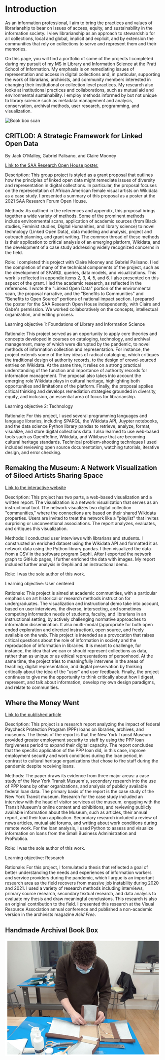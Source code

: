 Introduction
==================

As an information professional, I aim to bring the practices and values of librarianship to bear on issues of access, equity, and sustainability in the information society. I view librarianship as an approach to stewardship for all collections, local and global, implicit and explicit, and by extension the communities that rely on collections to serve and represent them and their memories. 

On this page, you will find a portfolio of some of the projects I completed during my pursuit of my MS in Library and Information Science at the Pratt School of Information. My emphasis is on remediating issues of representation and access in digital collections and, in particular, supporting the work of librarians, archivists, and community members interested in changing their institutional or collection level practices. My research also looks at institutional practices and collaborations, such as mutual aid and environmental sustainability. I employ methods informed by but not unique to library science such as metadata management and analysis, conservation, archival methods, user research, programming, and visualization. 

![Book box scan](/portfolio/assets/img/book-cover.png 'Cover page')

CRITLOD: A Strategic Framework for Linked Open Data
------------
By Jack O'Malley, Gabriel Palisano, and Claire Mooney

[Link to the SAA Research Open House poster.](https://files.archivists.org/researchforum/2021/Posters/OMalley_p.pdf)

Description: This group project is styled as a grant proposal that outlines how the principles of linked open data might remediate issues of diversity and representation in digital collections. In particular, the proposal focuses on the representation of African American female visual artists on Wikidata as a case study. I presented a summary of this proposal as a poster at the 2021 SAA Research Forum Open House.

Methods: As outlined in the references and appendix, this proposal brings together a wide variety of methods. Some of the prominent methods include environmental scans, application of academic sources (from Black studies, Feminist studies, Digital Humanities, and library science) to novel technology (Linked Open Data), data modeling and analysis, project and outreach planning, and grant writing. The common thread of these methods is their application to critical analysis of an emerging platform, Wikidata, and the development of a case study addressing widely recognized concerns in the field. 

Role: I completed this project with Claire Mooney and Gabriel Palisano. I led the completion of many of the technical components of the project, such as the development of SPARQL queries, data models, and visualizations. This work is reflected in appendix items 2, 3, 4, 5, and 6. I also presented on this aspect of the grant. I led the academic research, as reflected in the references. I wrote the "Linked Open Data" portion of the environmental scan, the proposal narrative, and the "Benefits to Communities" and "Benefits to Open Source" portions of national impact section. I prepared the poster for the SAA Research Open House independently, with Claire and Gabe's permission. We worked collaboratively on the concepts, intellectual organization, and editing process.

Learning objective 1: Foundations of Library and Information Science

Rationale: This project served as an opportunity to apply core theories and concepts developed in courses on cataloging, technology, and archival management, many of which were disrupted by the pandemic, to novel methods of information collection and representation. For instance, the project extends some of the key ideas of radical cataloging, which critiques the traditional design of authority records, to the design of crowd-sourced entries on Wikidata. At the same time, it relies on a strong practical understanding of the function and importance of authority records for information management. The proposal also takes into account the emerging role Wikidata plays in cultural heritage, highlighting both opportunities and limitations of the platform. Finally, the proposal applies critical thinking and develops remediation strategies grounded in diversity, equity, and inclusion, an essential area of focus for librarianship.

Learning objective 2: Technology

Rationale: For this project, I used several programming languages and language libraries, including SPARQL, the Wikidata API, Juypter notebooks, and the data science Python library pandas to retrieve, analyze, format, visualize, and store digital collections data. I also learned to use web-based tools such as OpenRefine, Wikidata, and Wikibase that are becoming cultural heritage standards. Technical problem-shooting techniques I used included reviewing open source documentation, watching tutorials, iterative design, and error checking. 


Remaking the Museum: A Network Visualization of Siloed Artists Sharing Space
------------

[Link to the interactive website](https://jfo-omalley.github.io/artists-viz/network/)

Description: This project has two parts, a web-based visualization and a written report. The visualization is a network visualization that serves as an instructional tool. The network visualizes two digital collection "communities," where the connections are based on their shared Wikidata properties. Users are invited to treat the network like a "playlist" that invites surprising or unconventional associations. The report analyzes, evaluates, and critiques this visualization.

Methods: I conducted user interviews with librarians and students. I constructed an enriched dataset using the Wikidata API and formatted it as network data using the Python library pandas. I then visualized the data from a CSV in the software program Gephi. After I exported the network graph to GitHub pages, I further enriched the data with images. My report included further analysis in Gephi and an instructional demo.

Role: I was the sole author of this work.

Learning objective: User centered

Rationale: This project is aimed at academic communities, with a particular emphasis on art historical or research methods instruction for undergraduates. The visualization and instructional demo take into account, based on user interviews, the diverse, intersecting, and sometimes competing information needs of students, faculty, and librarians in an instructional setting, by actively challenging normative approaches to information dissemination. It also multi-modal (appropriate for both open ended exploration and directed instruction), open source, and freely available on the web. This project is intended as a provocation that raises critical questions about the role of information in society and the reproduction of information in libraries. It is meant to challenge, for instance, the idea that we can or should represent collections as data, rather than as unique or as ethical representations of personhood. At the same time, the project tries to meaningfully intervene in the areas of teaching, digital representation, and digital preservation by thinking critically about the idea of the "user" and user feedback. Finally, the project continues to give me the opportunity to think critically about how I digest, represent, and talk about information, develop my own design paradigms, and relate to communities.


Where the Money Went
------------

[Link to the published article](http://www.laacollective.org/work/where-the-money-went)

Description: This project is a research report analyzing the impact of federal Paycheck Protection Program (PPP) loans on libraries, archives, and museums. The thesis of the report is that the New York Transit Museum provided greater employment security to staff by using the PPP loan forgiveness period to expand their digital capacity. The report concludes that the specific application of the PPP loan did, in this case, improve employment security and work conditions during the loan period, in contrast to cultural heritage organizations that chose to fire staff during the pandemic despite receiving loans. 

Methods: The paper draws its evidence from three major areas: a case study of the New York Transit Musuem's, secondary research into the use of PPP loans by other organizations, and analysis of publicly available federal loan data. The primary basis of the report is the case study of the New York Transit museum. Research for the case study included an interview with the head of visitor services at the museum, engaging with the Transit Museum's online content and exhibitions, and reviewing publicly available information about the Museum, such as articles, their annual report, and their loan application. Secondary research included a review of news articles, mutual aid forums, and writing about work conditions during remote work. For the loan analysis, I used Python to assess and visualize information on loans from the Small Business Administration and ProPublica.

Role: I was the sole author of this work.

Learning objective: Research

Rationale: For this project, I formulated a thesis that reflected a goal of better understanding the needs and experiences of information workers and service providers during the pandemic, which I argue is an important research area as the field recovers from massive job instability during 2020 and 2021. I used a variety of research methods including interviews, primary source research, secondary textual research, and data analysis to evaluate my thesis and draw meaningful conclusions. This research is also an original contribution to the field. I presented this research at the Visual Resource Association annual conference and published a non-academic version in the archivists magazine _Acid Free_. 


Handmade Archival Book Box
------------

![Box making](assets/img/box.png 'Image from the box making process')

